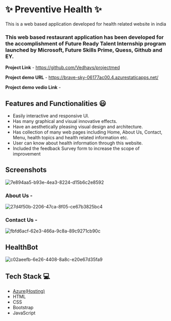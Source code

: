 # ✨ Preventive Health  ✨

This is a web based application developed for health related website in india

### This web based restaurant application has been developed for the accomplishment of Future Ready Talent Internship program launched by Microsoft, Future Skills Prime, Quess, Github and EY.


**Project Link** - https://github.com/Vedhavs/projectmed

**Project demo URL** - https://brave-sky-06177ac00.4.azurestaticapps.net/

**Project demo vedio Link** - 


## Features and Functionalities 😃

- Easily interactive and responsive UI.
- Has many graphical and visual innovative effects.
- Have an aesthetically pleasing visual design and architecture.
- Has collection of many web pages including Home, About Us, Contact, Menu, health topics and health related information etc.
- User can know about health information through this website.
- Included the feedback Survey form to increase the scope of improvement 

## Screenshots

![7e894aa5-b93e-4ea3-8224-d15b6c2e8592](https://github.com/Vedhavs/projectmed/assets/140597032/85a66287-ef1a-43ae-861f-c52f0cf4f81f)





   

### About Us -

![27d4f50b-2206-47ca-8f05-ce67b3825bc4](https://github.com/Vedhavs/projectmed/assets/140597032/e2313217-19ed-4bf2-8535-c4949f13db02)




### Contact Us -

![fbfd6acf-62e3-466a-9c8a-89c9271cb90c](https://github.com/Vedhavs/projectmed/assets/140597032/583ca4dc-1833-42d2-b7b1-80eaf191b325)




## HealthBot
![c02aeefb-6e26-4408-8a8c-e20e67d35fa9](https://github.com/Vedhavs/projectmed/assets/140597032/406bff45-0198-4ebf-9ccf-5e212d8fd76d)





## Tech Stack 💻

- [Azure(Hosting)](https://azure.microsoft.com/en-in/features/azure-portal/)
- HTML
- CSS
- Bootstrap
- JavaScript
